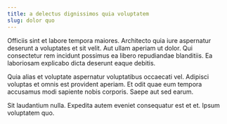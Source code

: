 ```yaml
---
title: a delectus dignissimos quia voluptatem
slug: dolor quo
---
```


Officiis sint et labore tempora maiores. Architecto quia iure aspernatur deserunt a voluptates et sit velit. Aut ullam aperiam ut dolor. Qui consectetur rem incidunt possimus ea libero repudiandae blanditiis. Ea laboriosam explicabo dicta deserunt eaque debitis.

Quia alias et voluptate aspernatur voluptatibus occaecati vel. Adipisci voluptas et omnis est provident aperiam. Et odit quae eum tempora accusamus modi sapiente nobis corporis. Saepe aut sed earum.

Sit laudantium nulla. Expedita autem eveniet consequatur est et et. Ipsum voluptatem quo.
